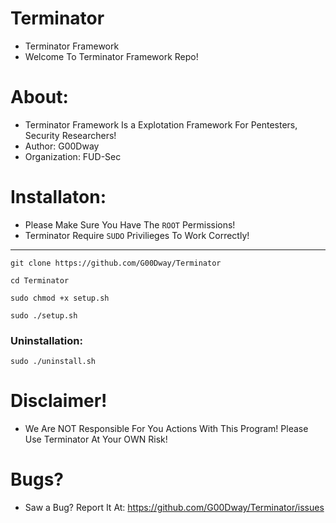 # Terminator
- Terminator Framework
- Welcome To Terminator Framework Repo!
# About:
* Terminator Framework Is a Explotation Framework For Pentesters, Security Researchers!
* Author: G00Dway
* Organization: FUD-Sec
# Installaton:
- Please Make Sure You Have The `ROOT` Permissions!
- Terminator Require `SUDO` Privilieges To Work Correctly!
- - - - - - - - - - - - - - - - - - - - - - - -
`git clone https://github.com/G00Dway/Terminator`
>
`cd Terminator`
>
`sudo chmod +x setup.sh`
>
`sudo ./setup.sh`
### Uninstallation:
`sudo ./uninstall.sh`
# Disclaimer!
* We Are NOT Responsible For You Actions With This Program! Please Use Terminator At Your OWN Risk!
# Bugs?
- Saw a Bug? Report It At: https://github.com/G00Dway/Terminator/issues
